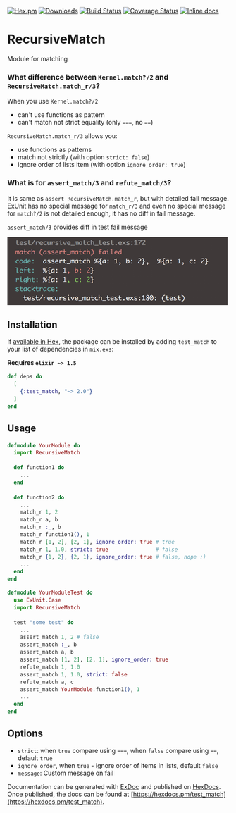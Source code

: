 
[![Hex.pm](https://img.shields.io/hexpm/v/test_match.svg)](https://hex.pm/packages/test_match)
[![Downloads](https://img.shields.io/hexpm/dt/test_match.svg)](https://hex.pm/packages/test_match)
[![Build Status](https://travis-ci.org/Apelsinka223/test_match.svg?branch=master)](https://travis-ci.org/Apelsinka223/test_match)
[![Coverage Status](https://coveralls.io/repos/github/Apelsinka223/test_match/badge.svg?branch=master)](https://coveralls.io/github/Apelsinka223/test_match?branch=master)
[![Inline docs](http://inch-ci.org/github/Apelsinka223/test_match.svg?branch=master)](http://inch-ci.org/github/Apelsinka223/test_match)

# RecursiveMatch

Module for matching

### What difference between `Kernel.match?/2` and `RecursiveMatch.match_r/3`?
When you use `Kernel.match?/2`
* can't use functions as pattern
* can't match not strict equality (only `===`, no `==`)

`RecursiveMatch.match_r/3` allows you:
* use functions as patterns
* match not strictly (with option `strict: false`)
* ignore order of lists item (with option `ignore_order: true`)

### What is for `assert_match/3` and `refute_match/3`?
It is same as `assert RecursiveMatch.match_r`, but with detailed fail message.   
ExUnit has no special message for `match_r/3` and even no special message for `match?/2` is not detailed enough, it has no diff in fail message.

`assert_match/3` provides diff in test fail message


<img src="/images/screenshot.png?raw=true" width="500" height="155">

## Installation

If [available in Hex](https://hex.pm/docs/publish), the package can be installed
by adding `test_match` to your list of dependencies in `mix.exs`:

**Requires `elixir ~> 1.5`**

```elixir
def deps do
  [
    {:test_match, "~> 2.0"}
  ]
end
```

## Usage
```elixir
defmodule YourModule do
  import RecursiveMatch

  def function1 do
    ...
  end
  
  def function2 do
    ...
    match_r 1, 2 
    match_r a, b
    match_r :_, b
    match_r function1(), 1
    match_r [1, 2], [2, 1], ignore_order: true # true
    match_r 1, 1.0, strict: true               # false
    match_r {1, 2}, {2, 1}, ignore_order: true # false, nope :)
    ...
  end
end

```

```elixir
defmodule YourModuleTest do
  use ExUnit.Case
  import RecursiveMatch

  test "some test" do
    ...
    assert_match 1, 2 # false
    assert_match :_, b
    assert_match a, b
    assert_match [1, 2], [2, 1], ignore_order: true
    refute_match 1, 1.0
    assert_match 1, 1.0, strict: false          
    refute_match a, c
    assert_match YourModule.function1(), 1
    ...
  end
end

```
 ## Options
   * `strict`: when `true` compare using `===`, when `false` compare using `==`, default `true`
   * `ignore_order`,  when `true` - ignore order of items in lists, default `false`
   * `message`: Custom message on fail

Documentation can be generated with [ExDoc](https://github.com/elixir-lang/ex_doc)
and published on [HexDocs](https://hexdocs.pm). Once published, the docs can
be found at [https://hexdocs.pm/test_match](https://hexdocs.pm/test_match).

